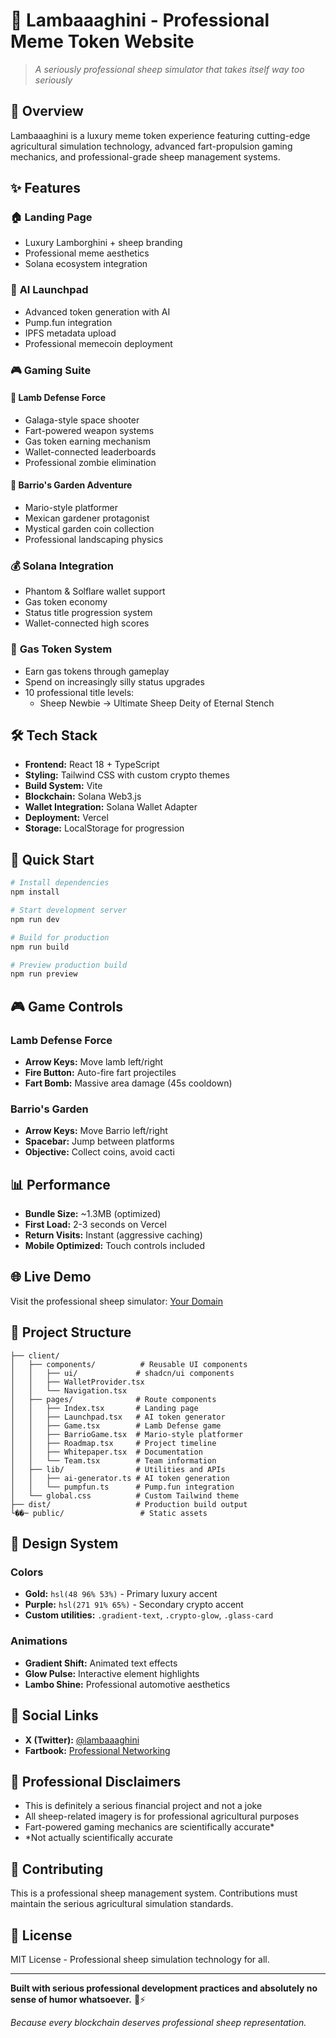 # 🐑 Lambaaaghini - Professional Meme Token Website

> _A seriously professional sheep simulator that takes itself way too seriously_

## 🎯 Overview

Lambaaaghini is a luxury meme token experience featuring cutting-edge agricultural simulation technology, advanced fart-propulsion gaming mechanics, and professional-grade sheep management systems.

## ✨ Features

### 🏠 **Landing Page**

- Luxury Lamborghini + sheep branding
- Professional meme aesthetics
- Solana ecosystem integration

### 🚀 **AI Launchpad**

- Advanced token generation with AI
- Pump.fun integration
- IPFS metadata upload
- Professional memecoin deployment

### 🎮 **Gaming Suite**

#### 🐑 **Lamb Defense Force**

- Galaga-style space shooter
- Fart-powered weapon systems
- Gas token earning mechanism
- Wallet-connected leaderboards
- Professional zombie elimination

#### 🌿 **Barrio's Garden Adventure**

- Mario-style platformer
- Mexican gardener protagonist
- Mystical garden coin collection
- Professional landscaping physics

### 💰 **Solana Integration**

- Phantom & Solflare wallet support
- Gas token economy
- Status title progression system
- Wallet-connected high scores

### 💨 **Gas Token System**

- Earn gas tokens through gameplay
- Spend on increasingly silly status upgrades
- 10 professional title levels:
  - Sheep Newbie → Ultimate Sheep Deity of Eternal Stench

## 🛠️ Tech Stack

- **Frontend:** React 18 + TypeScript
- **Styling:** Tailwind CSS with custom crypto themes
- **Build System:** Vite
- **Blockchain:** Solana Web3.js
- **Wallet Integration:** Solana Wallet Adapter
- **Deployment:** Vercel
- **Storage:** LocalStorage for progression

## 🚀 Quick Start

```bash
# Install dependencies
npm install

# Start development server
npm run dev

# Build for production
npm run build

# Preview production build
npm run preview
```

## 🎮 Game Controls

### Lamb Defense Force

- **Arrow Keys:** Move lamb left/right
- **Fire Button:** Auto-fire fart projectiles
- **Fart Bomb:** Massive area damage (45s cooldown)

### Barrio's Garden

- **Arrow Keys:** Move Barrio left/right
- **Spacebar:** Jump between platforms
- **Objective:** Collect coins, avoid cacti

## 📊 Performance

- **Bundle Size:** ~1.3MB (optimized)
- **First Load:** 2-3 seconds on Vercel
- **Return Visits:** Instant (aggressive caching)
- **Mobile Optimized:** Touch controls included

## 🌐 Live Demo

Visit the professional sheep simulator: [Your Domain](https://yourdomain.com)

## 📁 Project Structure

```
├── client/
│   ├── components/          # Reusable UI components
│   │   ├── ui/             # shadcn/ui components
│   │   ├── WalletProvider.tsx
│   │   └── Navigation.tsx
│   ├── pages/              # Route components
│   │   ├── Index.tsx       # Landing page
│   │   ├── Launchpad.tsx   # AI token generator
│   │   ├── Game.tsx        # Lamb Defense game
│   │   ├── BarrioGame.tsx  # Mario-style platformer
│   │   ├── Roadmap.tsx     # Project timeline
│   │   ├── Whitepaper.tsx  # Documentation
│   │   └── Team.tsx        # Team information
│   ├── lib/                # Utilities and APIs
│   │   ├── ai-generator.ts # AI token generation
│   │   └── pumpfun.ts      # Pump.fun integration
│   └── global.css          # Custom Tailwind theme
├── dist/                   # Production build output
└��─ public/                 # Static assets
```

## 🎨 Design System

### Colors

- **Gold:** `hsl(48 96% 53%)` - Primary luxury accent
- **Purple:** `hsl(271 91% 65%)` - Secondary crypto accent
- **Custom utilities:** `.gradient-text`, `.crypto-glow`, `.glass-card`

### Animations

- **Gradient Shift:** Animated text effects
- **Glow Pulse:** Interactive element highlights
- **Lambo Shine:** Professional automotive aesthetics

## 🔗 Social Links

- **X (Twitter):** [@lambaaaghini](https://x.com/lambaaaghini?s=21)
- **Fartbook:** [Professional Networking](https://www.fartbook.us/profile/2jvWaa0H0UYVzJfEBqHcKiHEbFr2)

## 📜 Professional Disclaimers

- This is definitely a serious financial project and not a joke
- All sheep-related imagery is for professional agricultural purposes
- Fart-powered gaming mechanics are scientifically accurate\*
- \*Not actually scientifically accurate

## 🤝 Contributing

This is a professional sheep management system. Contributions must maintain the serious agricultural simulation standards.

## 📄 License

MIT License - Professional sheep simulation technology for all.

---

**Built with serious professional development practices and absolutely no sense of humor whatsoever.** 🐑⚡

_Because every blockchain deserves professional sheep representation._
